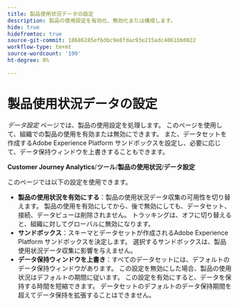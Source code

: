 ```yaml
---
title: 製品使用状況データの設定
description: 製品の使用設定を有効化、無効化または構成します。
hide: true
hidefromtoc: true
source-git-commit: 18686285efbdbc9e8fdac93e215adc4061bb0022
workflow-type: tm+mt
source-wordcount: '199'
ht-degree: 0%

---
```


# 製品使用状況データの設定

_データ設定_ ページでは、製品の使用設定を処理します。 このページを使用して、組織での製品の使用を有効または無効にできます。 また、データセットを作成するAdobe Experience Platform サンドボックスを設定し、必要に応じて、データ保持ウィンドウを上書きすることもできます。

**Customer Journey Analytics**/**ツール**/**製品の使用状況**/**データ設定**

このページでは以下の設定を使用できます。

* **製品の使用状況を有効にする**：製品の使用状況データ収集の可用性を切り替えます。 製品の使用を有効にしてから、後で無効にしても、データセット、接続、データビューは削除されません。 トラッキングは、オフに切り替えると、組織に対してグローバルに無効になります。
* **サンドボックス**：スキーマとデータセットが作成されるAdobe Experience Platform サンドボックスを決定します。 選択するサンドボックスは、製品使用状況データ収集に影響を与えません。
* **データ保持ウィンドウを上書き**：すべてのデータセットには、デフォルトのデータ保持ウィンドウがあります。 この設定を無効にした場合、製品の使用状況はデフォルトの期間に従います。 この設定を有効にすると、データを保持する時間を短縮できます。 データセットのデフォルトのデータ保持期間を超えてデータ保持を拡張することはできません。

